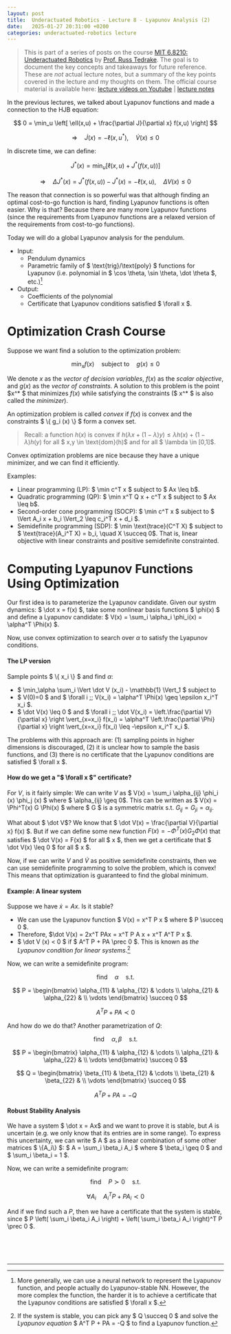 ```yaml
---
layout: post
title:  Underactuated Robotics - Lecture 8 - Lyapunov Analysis (2)
date:   2025-01-27 20:31:00 +0200
categories: underactuated-robotics lecture
---
```

<script type="text/javascript" id="MathJax-script" async src="https://cdn.jsdelivr.net/npm/mathjax@3/es5/tex-svg.js"></script>
<script>
  MathJax = {
    tex: {
      inlineMath: [['$', '$']]
    }
  };
</script>

> This is part of a series of posts on the course [MIT 6.8210: Underactuated Robotics](https://underactuated.csail.mit.edu/Spring2024/index.html) by [Prof. Russ Tedrake](https://locomotion.csail.mit.edu/russt.html). The goal is to document the key concepts and takeaways for future reference. These are <i>not</i> actual lecture notes, but a summary of the key points covered in the lecture and my thoughts on them. The official course material is available here: [lecture videos on Youtube](https://www.youtube.com/playlist?list=PLkx8KyIQkMfU5szP43GlE_S1QGSPQfL9s) \| [lecture notes](https://underactuated.csail.mit.edu)

In the previous lectures, we talked about Lyapunov functions and made a connection to the HJB equation:

$$ 0 = \min_u \left[ \ell(x,u) + \frac{\partial J}{\partial x} f(x,u) \right] $$

$$ \Longrightarrow \quad \dot J (x) = -\ell(x,u^* ), \quad \dot V(x) \leq 0 $$

In discrete time, we can define:

$$ J^* (x) = \min_u \left[ \ell(x,u) + J^* (f(x,u)) \right] $$

$$ \Longrightarrow \quad \Delta J^* (x) = J^* (f(x,u)) - J^* (x) = - \ell(x,u), \quad \Delta V (x) \leq 0 $$

The reason that connection is so powerful was that although finding an optimal cost-to-go function is hard, finding Lyapunov functions is often easier. Why is that? Because there are many more Lyapunov functions (since the requirements from Lyapunov functions are a relaxed version of the requirements from cost-to-go functions).

Today we will do a global Lyapunov analysis for the pendulum. 

- Input: 
  - Pendulum dynamics
  - Parametric family of $ \text{trig}/\text{poly} $ functions for Lyapunov (i.e. polynomial in $ \cos \theta, \sin \theta, \dot \theta $, etc.)[^1]
- Output: 
  - Coefficients of the polynomial
  - Certificate that Lyapunov conditions satisfied $ \forall x $.

# Optimization Crash Course

Suppose we want find a solution to the optimization problem:

$$ \min_x f(x) \quad \text{subject to} \quad g(x) \leq 0 $$

We denote $x$ as the *vector of decision variables*, $f(x)$ as the *scalar objective*, and $g(x)$ as the *vector of constraints*. A solution to this problem is the point $x^* $ that minimizes $f(x)$ while satisfying the constraints ($ x^* $ is also called the *minimizer*).

An optimization problem is called *convex* if $f(x)$ is convex and the constraints $ \\{ g_i (x) \\} $ form a convex set. 

> Recall: a function $h(x)$ is convex if $h(\lambda x + (1-\lambda) y) \leq \lambda h(x) + (1-\lambda) h(y)$ for all $ x,y \in \text{dom}(h)$ and for all $ \lambda \in [0,1]$.

Convex optimization problems are nice because they have a unique minimizer, and we can find it efficiently.

Examples:
- Linear programming (LP): $ \min c^T x $ subject to $ Ax \leq b$.
- Quadratic programming (QP): $ \min x^T Q x + c^T x $ subject to $ Ax \leq b$.
- Second-order cone programming (SOCP): $ \min c^T x $ subject to $ \Vert A_i x + b_i \Vert_2 \leq c_i^T x + d_i $.
- Semidefinite programming (SDP): $ \min \text{trace}(C^T X) $ subject to $ \text{trace}(A_i^T X) = b_i, \quad X \succeq 0$. That is, linear objective with linear constraints and positive semidefinite constrainted.

# Computing Lyapunov Functions Using Optimization

Our first idea is to parameterize the Lyapunov candidate. Given our systm dynamics: $ \dot x = f(x) $, take some nonlinear basis functions $ \phi(x) $ and define a Lyapunov candidate: $ V(x) = \sum_i \alpha_i \phi_i(x) = \alpha^T \Phi(x) $.

Now, use convex optimization to search over $\alpha$ to satisfy the Lyapunov conditions.

#### The LP version

Sample points $ \\{ x_i \\} $ and find $\alpha$:
  - $ \min_\alpha \sum_i \Vert \dot V (x_i) - \mathbb{1} \Vert_1 $ subject to 
  - $ V(0)=0 $ and $ \forall i \;\; V(x_i) = \alpha^T \Phi(x) \geq \epsilon x_i^T x_i $.
  - $ \dot V(x) \leq 0 $ and $ \forall i \;\; \dot V(x_i) = \left.\frac{\partial V}{\partial x} \right \vert_{x=x_i} f(x_i) = \alpha^T \left.\frac{\partial \Phi}{\partial x} \right \vert_{x=x_i} f(x_i) \leq -\epsilon x_i^T x_i $.

The problems with this approach are: (1) sampling points in higher dimensions is discouraged, (2) it is unclear how to sample the basis functions, and (3) there is no certificate that the Lyapunov conditions are satisfied $ \forall x $.

#### How do we get a "$ \forall x $" certificate?

For $V$, is it fairly simple: We can write $V$ as $ V(x) = \sum_i \alpha_{ij} \phi_i (x) \phi_j (x) $ where $ \alpha_{ij} \geq 0$. This can be written as $ V(x) = \Phi^T(x) G \Phi(x) $ where $ G $ is a symmetric matrix s.t. $G_{ij} = G_{ji} = \alpha_{ij}$.

What about $ \dot V$? We know that $ \dot V(x) = \frac{\partial V}{\partial x} f(x) $. But if we can define some new function $F(x) = -\Phi^T (x) G_2 \Phi(x)$ that satisfies $ \dot V(x) = F(x) $ for all $ x $, then we get a certificate that $ \dot V(x) \leq 0 $ for all $ x $.

Now, if we can write $V$ and $\dot V$ as positive semidefinite constraints, then we can use semidefinite programming to solve the problem, which is convex! This means that optimization is guaranteed to find the global minimum.

#### Example: A linear system

Suppose we have $\dot x = Ax$. Is it stable? 

- We can use the Lyapunov function $ V(x) = x^T P x $ where $ P \succeq 0 $.
- Therefore, $\dot V(x) = 2x^T PAx = x^T P A x + x^T A^T P x $. 
- $ \dot V (x) < 0 $ if $ A^T P + PA \prec 0 $. This is known as *the Lyapunov condition for linear systems*.[^2]

Now, we can write a semidefinite program: 

$$\text{find} \quad \alpha \quad \text{s.t.} $$ 

$$ P = \begin{bmatrix} \alpha_{11} & \alpha_{12} & \cdots \\ \alpha_{21} & \alpha_{22} & \\ \vdots \end{bmatrix} \succeq 0 $$

$$ A^T P + PA \prec 0 $$

And how do we do that? Another parametrization of $Q$: 

$$\text{find} \quad \alpha, \beta \quad \text{s.t.} $$ 

$$ P = \begin{bmatrix} \alpha_{11} & \alpha_{12} & \cdots \\ \alpha_{21} & \alpha_{22} & \\ \vdots \end{bmatrix} \succeq 0 $$

$$ Q = \begin{bmatrix} \beta_{11} & \beta_{12} & \cdots \\ \beta_{21} & \beta_{22} & \\ \vdots \end{bmatrix} \succeq 0 $$

$$ A^T P + PA = -Q $$

#### Robust Stability Analysis

We have a system $ \dot x = Ax$ and we want to prove it is stable, but $A$ is uncertain (e.g. we only know that its entries are in some range). To express this uncertainty, we can write $ A $ as a linear combination of some other matrices $ \\{A_i\\} $: $ A = \sum_i \beta_i A_i $ where $ \beta_i \geq 0 $ and $ \sum_i \beta_i = 1 $.

Now, we can write a semidefinite program:

$$\text{find} \quad P \succ 0 \quad \text{s.t.} $$

$$ \forall A_i \quad A_i^T P + PA_i \prec 0 $$

And if we find such a $P$, then we have a certificate that the system is stable, since $ P \left( \sum_i \beta_i A_i \right) + \left( \sum_i \beta_i A_i \right)^T P \prec 0 $.


<br><br><br>

----

[^1]: More generally, we can use a neural network to represent the Lyapunov function, and people actually do Lyapunov-stable NN. However, the more complex the function, the harder it is to achieve a certificate that the Lyapunov conditions are satisfied $ \forall x $.

[^2]: If the system is stable, you can pick any $ Q \succeq 0 $ and solve the *Lyapunov equation* $ A^T P + PA = -Q $ to find a Lyapunov function.